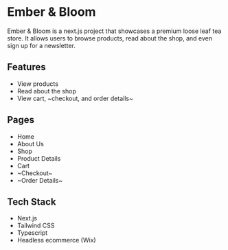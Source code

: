 # Ember & Bloom

Ember & Bloom is a next.js project that showcases a premium loose leaf tea store. It allows users to browse products, read about the shop, and even sign up for a newsletter.

## Features

- View products
- Read about the shop
- View cart, ~checkout, and order details~

## Pages

- Home
- About Us
- Shop
- Product Details
- Cart
- ~Checkout~
- ~Order Details~

## Tech Stack

- Next.js
- Tailwind CSS
- Typescript
- Headless ecommerce (Wix)
